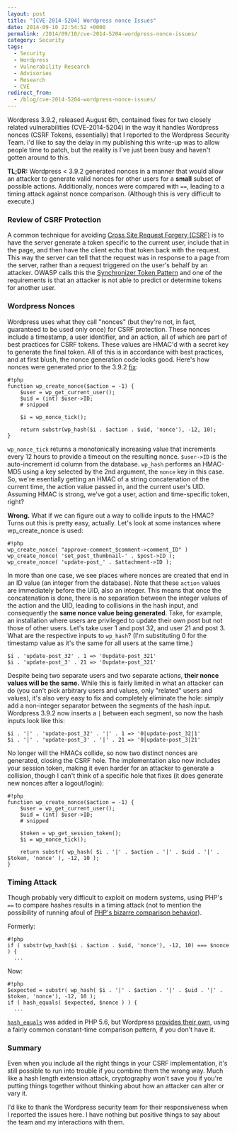 ```yaml
---
layout: post
title: "[CVE-2014-5204] Wordpress nonce Issues"
date: 2014-09-10 22:54:52 +0000
permalink: /2014/09/10/cve-2014-5204-wordpress-nonce-issues/
category: Security
tags:
  - Security
  - Wordpress
  - Vulnerability Research
  - Advisories
  - Research
  - CVE
redirect_from:
  - /blog/cve-2014-5204-wordpress-nonce-issues/
---
```

Wordpress 3.9.2, released August 6th, contained fixes for two closely related
vulnerabilities (CVE-2014-5204) in the way it handles Wordpress nonces (CSRF
Tokens, essentially) that I reported to the Wordpress Security Team.  I'd like
to say the delay in my publishing this write-up was to allow people time to
patch, but the reality is I've just been busy and haven't gotten around to this.

**TL;DR:** Wordpress < 3.9.2 generated nonces in a manner that would allow an
attacker to generate valid nonces for other users for a **small** subset of
possible actions.  Additionally, nonces were compared with `==`, leading to a
timing attack against nonce comparison.  (Although this is very difficult to
execute.)

### Review of CSRF Protection

A common technique for avoiding [Cross Site Request Forgery
(CSRF)](https://owasp.org/www-community/attacks/csrf) is to
have the server generate a token specific to the current user, include that in
the page, and then have the client echo that token back with the request.  This
way the server can tell that the request was in response to a page from the
server, rather than a request triggered on the user's behalf by an attacker.
OWASP calls this the [Synchronizer Token
Pattern](https://cheatsheetseries.owasp.org/cheatsheets/Cross-Site_Request_Forgery_Prevention_Cheat_Sheet.html)
and one of the requirements is that an attacker is not able to predict or
determine tokens for another user.

### Wordpress Nonces

Wordpress uses what they call "nonces" (but they're not, in fact, guaranteed to be used only once) for CSRF protection.  These nonces include a timestamp, a user identifier, and an action, all of which are part of best practices for CSRF tokens.  These values are HMAC'd with a secret key to generate the final token.  All of this is in accordance with best practices, and at first blush, the nonce generation code looks good.  Here's how nonces were generated prior to the 3.9.2 [fix](https://github.com/WordPress/WordPress/commit/654e46f03d3806b80a691e8a21100ee6c5d8873a):

    #!php
    function wp_create_nonce($action = -1) {
    	$user = wp_get_current_user();
    	$uid = (int) $user->ID;
    	# snipped
    
    	$i = wp_nonce_tick();
    
    	return substr(wp_hash($i . $action . $uid, 'nonce'), -12, 10);
    }

`wp_nonce_tick` returns a monotonically increasing value that increments every 12 hours to provide a timeout on the resulting nonce.  `$user->ID` is the auto-increment id column from the database.  `wp_hash` performs an HMAC-MD5 using a key selected by the 2nd argument, the `nonce` key in this case.  So, we're esentially getting an HMAC of a string concatenation of the current time, the action value passed in, and the current user's UID.  Assuming HMAC is strong, we've got a user, action and time-specific token, right?

**Wrong.**  What if we can figure out a way to collide inputs to the HMAC?  Turns out this is pretty easy, actually.  Let's look at some instances where wp_create_nonce is used:

    #!php
    wp_create_nonce( "approve-comment_$comment->comment_ID" )
    wp_create_nonce( 'set_post_thumbnail-' . $post->ID );
    wp_create_nonce( 'update-post_' . $attachment->ID );

In more than one case, we see places where nonces are created that end in an ID value (an integer from the database).  Note that these `action` values are immediately before the UID, also an integer.  This means that once the concatenation is done, there is no separation between the integer values of the action and the UID, leading to collisions in the hash input, and consequently the **same nonce value being generated**.  Take, for example, an installation where users are privileged to update their own post but not those of other users.  Let's take user 1 and post 32, and user 21 and post 3.  What are the respective inputs to `wp_hash`?  (I'm substituting 0 for the timestamp value as it's the same for all users at the same time.)

    $i . 'update-post_32' . 1 => '0update-post_321'
    $i . 'update-post_3' . 21 => '0update-post_321'

Despite being two separate users and two separate actions, **their nonce values will be the same.**  While this is fairly limited in what an attacker can do (you can't pick arbitrary users and values, only "related" users and values), it's also very easy to fix and completely eliminate the hole: simply add a non-integer separator between the segments of the hash input.  Wordpress 3.9.2 now inserts a `|` between each segment, so now the hash inputs look like this:

    $i . '|' . 'update-post_32' . '|' . 1 => '0|update-post_32|1'
    $i . '|' . 'update-post_3' . '|' . 21 => '0|update-post_3|21'

No longer will the HMACs collide, so now two distinct nonces are generated, closing the CSRF hole.  The implementation also now includes your session token, making it even harder for an attacker to generate a collision, though I can't think of a specific hole that fixes (it does generate new nonces after a logout/login):

    #!php
    function wp_create_nonce($action = -1) {
    	$user = wp_get_current_user();
    	$uid = (int) $user->ID;
    	# snipped
    
    	$token = wp_get_session_token();
    	$i = wp_nonce_tick();
    
    	return substr( wp_hash( $i . '|' . $action . '|' . $uid . '|' . $token, 'nonce' ), -12, 10 );
    }

### Timing Attack

Though probably very difficult to exploit on modern systems, using PHP's `==` to compare hashes results in a timing attack (not to mention the possibility of running afoul of [PHP's bizarre comparison behavior](http://php.net/manual/en/language.operators.comparison.php)).

Formerly:

    #!php
    if ( substr(wp_hash($i . $action . $uid, 'nonce'), -12, 10) === $nonce ) {
      ...

Now:

    #!php
    $expected = substr( wp_hash( $i . '|' . $action . '|' . $uid . '|' . $token, 'nonce'), -12, 10 );
    if ( hash_equals( $expected, $nonce ) ) {
      ...

[`hash_equals`](http://php.net/manual/en/function.hash-equals.php) was added in PHP 5.6, but Wordpress [provides their own](https://github.com/WordPress/WordPress/blob/7d672c38a4d5834711c3e278fbd0a71257bb8604/wp-includes/compat.php#L111), using a fairly common constant-time comparison pattern, if you don't have it.

### Summary
Even when you include all the right things in your CSRF implementation, it's still possible to run into trouble if you combine them the wrong way.  Much like a hash length extension attack, cryptography won't save you if you're putting things together without thinking about how an attacker can alter or vary it.

I'd like to thank the Wordpress security team for their responsiveness when I reported the issues here.  I have nothing but positive things to say about the team and my interactions with them.
